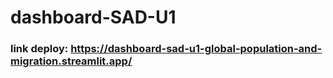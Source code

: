 # dashboard-SAD-U1

### link deploy: https://dashboard-sad-u1-global-population-and-migration.streamlit.app/
